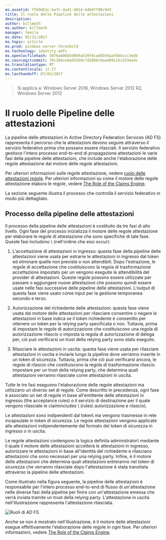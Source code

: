 ```yaml
---
ms.assetid: ffb9d63c-ba7c-4ad1-b814-6db67f98c943
title: Il ruolo delle Pipeline delle attestazioni
description: 
author: billmath
ms.author: billmath
manager: femila
ms.date: 05/31/2017
ms.topic: article
ms.prod: windows-server-threshold
ms.technology: identity-adfs
ms.openlocfilehash: 5076a686b5d0b9a539f6cad8594aaf84dccc3edb
ms.sourcegitcommit: 70c1b6cedad55b9c7d2068c9aa4891c6c533ee4c
ms.translationtype: MT
ms.contentlocale: it-IT
ms.lasthandoff: 07/03/2017
---
```

>Si applica a: Windows Server 2016, Windows Server 2012 R2, Windows Server 2012

# <a name="the-role-of-the-claims-pipeline"></a>Il ruolo delle Pipeline delle attestazioni
La pipeline delle attestazioni in Active Directory Federation Services \(AD FS\) rappresenta il percorso che le attestazioni devono seguire attraverso il servizio federativo prima che possano essere rilasciati. Il servizio federativo gestisce l'intero processo end-to-end di propagazione attestazioni le varie fasi della pipeline delle attestazioni, che include anche l'elaborazione delle regole attestazione dal motore delle regole attestazioni.  
  
Per ulteriori informazioni sulle regole attestazione, vedere [ruolo delle attestazioni regole](The-Role-of-Claim-Rules.md). Per ulteriori informazioni su come il motore delle regole attestazione elabora le regole, vedere [The Role of the Claims Engine](The-Role-of-the-Claims-Engine.md).  
  
La sezione seguente illustra il processo che controlla il servizio federativo in modo più dettagliato.  
  
## <a name="claims-pipeline-process"></a>Processo della pipeline delle attestazioni  
Il processo della pipeline delle attestazioni è costituito da tre fasi di alto livello. Ogni fase del processo inizializza il motore delle regole attestazione per elaborare le regole di attestazione che sono specifiche di tale fase. Queste fasi includono \ (nell'ordine che essi occur\):  
  
1.  L'accettazione di attestazioni in ingresso: questa fase della pipeline delle attestazioni viene usata per estrarre le attestazioni in ingresso dal token ed eliminare quelle non previste o non attendibili. Dopo l'estrazione, le regole di accettazione che costituiscono la regola di trasformazione accettazione impostato per un vengono eseguite le attendibilità del provider di attestazioni. Queste regole possono essere utilizzate per passare o aggiungere nuove attestazioni che possono quindi essere usate nelle fasi successive delle pipeline delle attestazioni. L'output di questa fase viene usato come input per la gestione temporanea secondo e terzo.  
  
2.  Autorizzazione del richiedente delle attestazioni: questa fase viene usata dal motore delle attestazioni per rilasciare consentire o negare le attestazioni in base indica se il token richiedente è consentito per ottenere un token per la relying party specificata o non. Tuttavia, prima di impostare le regole di autorizzazione che costituiscono una regola di autorizzazione rilascio o imposta la regola di autorizzazione di delega per, ciò può verificarsi un trust della relying party sono stato eseguito.  
  
3.  Rilasciare le attestazioni in uscita: questa fase viene usata per rilasciare attestazioni in uscita e inviarle lungo la pipeline dove verranno inserite in un token di sicurezza. Tuttavia, prima che ciò può verificarsi ancora, le regole di rilascio che costituiscono la regola di trasformazione rilascio impostare per un trust della relying party, che determina quali attestazioni verranno rilasciate come attestazioni in uscita.  
  
Tutte le tre fasi eseguono l'elaborazione delle regole attestazioni ma utilizzano un diverso set di regole. Come descritto in precedenza, ogni fase è associato un set di regole in base all'emittente delle attestazioni in ingresso \(the acceptance rules\) o il servizio di destinazione per il quale vengono rilasciate le claimincludes \ (rules\ autorizzazione e rilascio).  
  
Le attestazioni sono indipendenti dal token\ ma vengono trasmesse in rete incapsulate in token di sicurezza. Le regole attestazioni vengono applicate alle attestazioni indipendentemente dal formato del token di sicurezza in ingresso o in uscita.  
  
Le regole attestazioni contengono la logica definita administrator\ mediante il quale il motore delle attestazioni accetterà le attestazioni in ingresso, autorizzare le attestazioni in base all'identità del richiedente e rilasciano attestazioni che sono necessari per una relying party. Infine, è il motore delle attestazioni che determina quali attestazioni entreranno nel token di sicurezza che verranno rilasciate dopo l'attestazione è stata transitata attraverso la pipeline delle attestazioni.  
  
Come illustrato nella figura seguente, la pipeline delle attestazioni è responsabile per l'intero processo end-to-end di flusso di un'attestazione nelle diverse fasi della pipeline per finire con un'attestazione emessa che verrà inviata tramite un trust della relying party. L'attestazione in uscita nell'illustrazione rappresenta l'attestazione rilasciata.  
  
![Ruoli di AD FS](media/adfs2_pipeline.gif)  
  
Anche se non è mostrato nell'illustrazione, è il motore delle attestazioni esegue effettivamente l'elaborazione delle regole in ogni fase. Per ulteriori informazioni, vedere [The Role of the Claims Engine](The-Role-of-the-Claims-Engine.md).  
  

